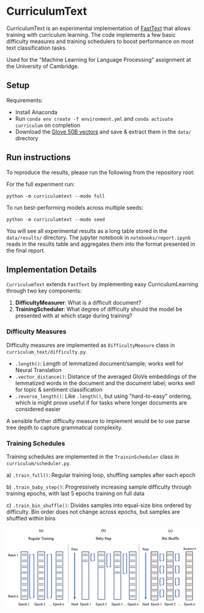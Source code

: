 
# CurriculumText

CurriculumText is an experimental implementation of [FastText](https://fasttext.cc/)
that allows training with curriculum learning. The code implements a few basic 
difficulty measures and training schedulers to boost performance on most text classification 
tasks. 

Used for the "Machine Learning for Language Processing" assignment at the University of Cambridge. 

## Setup

Requirements:

- Install Anaconda
- Run `conda env create -f environment.yml` and `conda activate curriculum` on completion
- Download the [Glove 50B vectors](https://nlp.stanford.edu/data/glove.6B.zip) and save & extract them in the `data/` directory


## Run instructions

To reproduce the results, please run the following from the repository root:

For the full experiment run: 
```
python -m curriculumtext --mode full
```

To run best-performing models across multiple seeds: 
```
python -m curriculumtext --mode seed
```

You will see all experimental results as a long table stored in the `data/results/` directory. 
The jupyter notebook in `notebooks/report.ipynb` reads in the results table and aggregates them
into the format presented in the final report.

## Implementation Details

`CurriculumText` extends `FastText` by implementing easy CurriculumLearning through two key components: 

1. **DifficultyMeasurer**: What is a difficult document?  
2. **TrainingScheduler**: What degree of difficulty should the model be presented with at which stage during training?

### Difficulty Measures

Difficulty measures are implemented as `DifficultyMeasure` class in `curriculum_text/difficulty.py`.

- `.length()`: Length of lemmatized document/sample; works well for Neural Translation
- `.vector_distance()`: Distance of the averaged GloVe embeddings of the lemmatized words in the document and the 
document label; works well for topic & sentiment classification 
- `.reverse_length()`: Like `.length()`, but using "hard-to-easy" ordering, which is might prove useful if for tasks
where longer documents are considered easier

A sensible further difficulty measure to implement would be to use parse tree depth to capture grammatical
complexity. 


### Training Schedules

Training schedules are implemented in the `TraininScheduler` class in `curriculum/scheduler.py`.

a) `.train_full()`: Regular training loop, shuffling samples after each epoch

b) `.train_baby_step()`: Progressively increasing sample difficulty through training epochs, with last 5 epochs training
on full data

c) `.train_bin_shuffle()`: Divides samples into equal-size bins ordered by difficulty. Bin order does not change across
epochs, but samples are shuffled within bins


![img](data/training_schedules.png)
